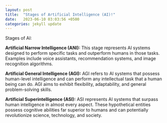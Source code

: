 ```yaml
---
layout: post
title:  "Stages of Artificial Intelligence (AI)!"
date:   2023-06-10 03:03:56 +0500
categories: jekyll update
---
```

Stages of AI:

**Artificial Narrow Intelligence (ANI):** This stage represents AI systems designed to perform specific tasks and outperform humans in those tasks. Examples include voice assistants, recommendation systems, and image recognition algorithms.

**Artificial General Intelligence (AGI):** AGI refers to AI systems that possess human-level intelligence and can perform any intellectual task that a human being can do. AGI aims to exhibit flexibility, adaptability, and general problem-solving skills.

**Artificial Superintelligence (ASI):** ASI represents AI systems that surpass human intelligence in almost every aspect. These hypothetical entities possess cognitive abilities far superior to humans and can potentially revolutionize science, technology, and society.
